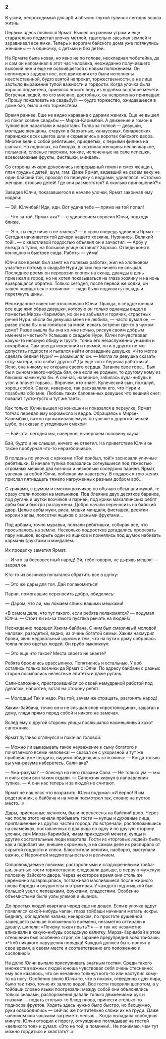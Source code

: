 ### 2

В узкий, непроходимый для арб и обычно глухой тупичок сегодня вошла жизнь.

Первым здесь появился Ярмат.
Вышел он ранним утром и еще старательно подметал улочку метлой, тщательно засыпал землей и заравнивал все ямки.
Теперь к ворогам байского дома уже потянулись женщины — в одиночку, с детьми и без детей.

На Ярмате была новая, но явно не по голове, нескладная тюбетейка, да и сам он напоминал в этот час человека, неожиданно получившего высокий чин и еще не освоившегося с новым положением.
Он непомерно задирал нос, все движения его были исполнены неестественной, будто взятой напрокат, торжественности, а на лице застыло выражение тупой важности и гордости.
Когда улочка была хорошо подметена, принялся носить воду из водоёма во дворе мечети.
Встречая людей, по его мнению, достойных, он непременно приглашал: «Прошу пожаловать на свадьбу!» — будто торжество, ожидавшееся в доме бая, было и его торжеством.

Время раннее.
Еще не видно каравана с дарами жениха.
Еще не вышел из покоя хозяин свадьбы — Мирза-Каримбай.
А движение и гомон в тупике все нарастали и нарастали.
Толпа за толпой — девушки, молодые женщины, старухи в бархатных, канаусовых, бенаресских паранджах всех цветов шли и скрывались в воротах байского двора.
Многие вели с собой ребятишек, приодетых, с перьями филина на шапках.
На подносах, на блюдах, в корзинах женщины несли жаркое, пельмени, слоеные пирожки, тонкие, испеченные на сале лепешки, всевозможные фрукты, фисташки, миндаль.

Со стороны ичкари доносились непрерывный гомон и смех женщин, плач грудных детей, шум, гам.
Даже Ярмат, видевший на своем веку не один байский той, проходя по переулку с ведрами, удивлялся:
«Столько женщин, столько детей!
Где они разместятся?
А сколько приношений?!»

Завидев Юлчи, показавшегося в начале улочки, Ярмат закричал ему издали:

— Эй, Юлчибай!
Иди, иди.
Вот удача тебе — прямо на той попал!

— Что за той, Ярмат-ака?
— с удивлением спросил Юлчи, подходя ближе.

— Э-э, ты еще ничего не знаешь?
— в свою очередь удивился Ярмат.
— Сегодня начинается той дочери нашего хозяина, Нуринисы.
Великий той!..
— с хвастливой гордостью объявил он и зачастил: — Арбу у въезда в тупик, на большой улице оставил?
Хорошо.
Отведи коня в конюшню и быстрее сюда.
Работы — уйма!

Юлчи все время был занят на полевых работах, жил на хлопковом участке и потому о свадьбе Нури до сих пор ничего не слышал.
Последнее время он перевозил хлопок на склад, дважды в день приезжал в город, но не хотел показываться на глаза хозяину и на ночь возвращался обратно.
Только сегодня, после первой же ходки, он зашел повидаться с хозяином — надо было подковать лошадь и перетянуть шины.

Неожиданное известие взволновало Юлчи.
Правда, в сердце юноши все еще жил образ девушки, которую он только однажды видел в поместье Мирзы-Каримбая, но он не забывал и горячих, страстных речей Нури.
«Если бы девушка меня не любила, — часто думал он, — разве стала бы она гоняться за мной, искать встречи где-то в чужом доме?
Разве вышла бы она ко мне ночью, рискуя своим добрым именем и честью?» Услышав о свадьбе Нури, Юлчи почувствовал какую-то неясную обиду и грусть, точно его незаслуженно унизили и оскорбили.
Сам всегда искренний и прямой, он и в других не мог допустить подлости и пытался найти оправдание девушке.
«Что могла сделать бедная Нури?
— размышлял он.
— Могла ли девушка сказать отцу-матери, что любит другого?
Да еще кого: бедняка работника!..
Ясно, она никому не открыла своего сердца.
Затаила свое горе…
Был бы я сыном какого-нибудь бая, она если не родным, то другому кому из близких намекнула бы.
А сейчас, наверное, забилась куда-нибудь в угол и плачет горько…
Впрочем, кто знает.
Купеческий сын, пожалуй, хорош собой.
Свахи, наверное, так расхвалили его, что Нури и позабыла обо мне.
Любовь таких балованных девушек что вешний снег: повалит густо-густо и тут же тает».

Как только Юлчи вышел из конюшни и показался в переулке, Ярмат тотчас передал ему коромысло и ведра.
Обращаясь к Мирзе-Каримбаю, важно прохаживавшемуся по улочке в дорогой лисьей шубе, он сказал с угодливым смехом:

— Бай-ата, сегодня мы, наверное, вычерпаем половину хауза!

Бай, будто и не слышал, ничего не ответил.
На приветствие Юлчи он также пробурчал что-то неразборчивое.

В полдень по улочке с криками «Той прибыл, той!» засновали уличные ребятишки.
В начале тупика показались согнувшиеся под тяжестью огромных мешков два возчика и несколько соседских парней.
Ярмат, увлекая за собой Юлчи, побежал им навстречу.
В подарок к тою жених прислал пятнадцать тяжело нагруженных разным добром арб…

С криками, с шумом и смехом возчиков по обычаю обсыпали мукой, те сразу стали похожи на мельников.
Под блеяние двух десятков баранов, под ругань и шутки возчиков и парней, под крики махаллинских ребят арбы были быстро разгружены.
Добро начали переносить на байский двор.
Целые арбы муки, риса, мешки миндаля, фисташек, десятки корзин халвы, полсотни ящиков с разными фруктами…

Под арбами, точно муравьи, ползали ребятишки, собирая все, что просыпалось на землю.
Несколько подростков догадались прорезать пару мешков, вскрыть один из ящиков и принялись под шумок набивать карманы фруктами и миндалем.

Их проделку заметил Ярмат.

— И что за бессовестный народ!
Эй, тебе говорю, не дырявь мешок!
— заорал он.

Кто-то из возчиков попытался обратить все в шутку:

— Это же дары для тоя.
Дай полакомиться!

Парни, помогавшие переносить добро, обиделись:

— Даром, что ли, мы ломаем спины вашими мешками!

«В самом деле, что тут такого, если ребята полакомятся?
— подумал Юлчи.
— Стоит ли из-за такого пустяка рычать на людей!»

Неожиданно подошел Хаким-байбача.
С ним был смазливый молодой человек, разодетый, видно, из очень богатой семьи.
Хаким нахмурил брови, явно недовольный шумом и тем, что на пути к дому собралась толпа плохо одетых людей.
Он грубо выкрикнул:

— Это еще что такое?
Места своего не знаете?

Ребята бросились врассыпную.
Попятились и остальные.
У арб остались только возчики да Ярмат с Юлчи.
По адресу байбачи с разных сторон посыпались нелестные эпитеты и даже ругань.

Сали-сапожник, пристроившийся со своей немудреной работой под дувалом, напротив, встал на сторону ребят:

— Молодцы!
Так и надо.
Раз той, зачем же стращать, разгонять народ!

Хаким-байбача, точно он и не слышал слов «простолюдина», зашагал к дому, глядя прямо перед собой и никого не замечая.

Вслед ему с другой стороны улицы послышался насмешливый хохот сапожника.

Ярмат пугливо оглянулся и покачал головой.

— Можно ли выказывать такое неуважение к сыну богатого и почитаемого всеми человека!
— сказал он с укоризной и тут же прибавил уже сердито, видимо обидевшись за хозяина: — Когда только вы ума-разума наберетесь, Сали-ака?

— Ума-разума?
— блеснул на него глазами Сали.
— Не только ум — мы и силы свои вон таким отдали.
— Сапожник кивнул в направлении тупика.
— А они нас теперь и за людей не считают.

Ярмат не нашелся что возразить.
Юлчи подумал:
«И верно!
Я им родственник, а байбача и на меня посмотрел так, словно на пустое место…»

Дары, присланные женихом, были перенесены на байский двор.
Через час после этого начали прибывать гости — купцы и духовные лица, приглашенные из других частей города.
Их встречали, расположившись на скамейках, поставленных в два ряда по одну и по другую сторону улочки, сам Мирза-Каримбай, имам приходской мечети, купцы и другие состоятельные люди квартала.
Гости из «торговых людей» были, как и подобает им, внешне скромные, а на самом деле их распирало от скрытой гордости и спеси.
Блюстители религии, наоборот, выступали важно, с Нарочитой медлительностью и величием.

Сопровождаемые ловкими, расторопными и сладкоречивыми тойба-ши, знатные гости торжественно следовали дальше, в первую мужскую половину байского двора.
Через некоторое время они столь же церемонно возвращались, поглаживая маслившиеся после жирного плова бороды и внушительно отрыгивая.
У каждого под мышкой был большой узел с лепешками, фруктами, сладостями.
Особенно объемистыми были узлы улемов и ишанов.

До простых людей квартала черед еще не дошел.
Если в улочке вдруг появлялся какой-нибудь чапан, глаза тойбаши начинали метать искры.
Беднягу, обладателя чапана, ненароком, по простоте душевной зашедшего раньше положенного времени, незаметно оттирали к дувалу, шипели:
«Почему такая прыть?!» — и так же незаметно впихивали в какую-нибудь соседскую калитку.
Мирза-Каримбай в этом отношении был особенно строг, он заранее предупредил всех тойбаши:
«Чтоб никакого нарушения порядка!
Каждый должен быть принят в свое время, в своем месте и соответственно его положению и сословию!»

На долю Юлчи выпало прислуживать знатным гостям.
Среди такого множества важных людей юноша чувствовал себя очень стесненно: ему все казалось, что он нечаянно толкнул кого-то или наступил кому-то на ногу.
Особенно злило Юлчи то, что в покоях, отведенных для пира, было так тихо, точно их залило водой.
Все гости говорили шепотом, а у тойбаши словно языки поотрезали: между собой они объяснялись только знаками, распоряжения давали только движениями рук и глазами — подать столько-то блюд плова, принести столько-то подносов фруктов.
Ходить здесь нужно было быстро, но бесшумно, руки освободились — сейчас же почтительно сложи их на груди.
Даже чайником или чашками загреметь нельзя…
Когда выпадала свободная минута, Юлчи отходил к порогу, отчужденно поглядывал на гостей «великого тоя» и думал:
«Это не той, а поминки!..
Не понимаю, чем тут можно гордиться и хвастать?..»
